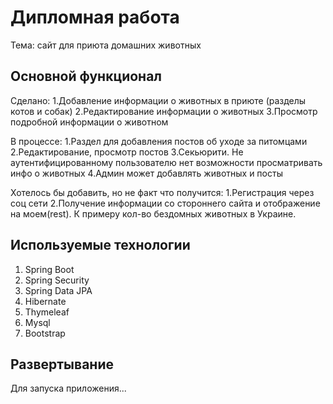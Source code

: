 # Дипломная работа
Тема: сайт для приюта домашних животных

## Основной функционал
Сделано:
1.Добавление информации о животных в приюте (разделы котов и собак)
2.Редактирование информации о животных
3.Просмотр подробной информации о животном

В процессе:
1.Раздел для добавления постов об уходе за питомцами
2.Редактирование, просмотр постов
3.Секьюрити. Не аутентифицированному пользователю нет возможности просматривать инфо о животных
4.Админ может добавлять животных и посты

Хотелось бы добавить, но не факт что получится:
1.Регистрация через соц сети
2.Получение информации со стороннего сайта и отображение на моем(rest). К примеру кол-во бездомных животных в Украине.

## Используемые технологии

1. Spring Boot
2. Spring Security
3. Spring Data JPA
4. Hibernate
5. Thymeleaf
6. Mysql
7. Bootstrap

## Развертывание

Для запуска приложения...

